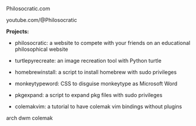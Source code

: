 Philosocratic.com

youtube.com/@Philosocratic

**Projects:**
- philosocratic: a website to compete with your friends on an educational philosophical website

- turtlepyrecreate: an image recreation tool with Python turtle

- homebrewinstall: a script to install homebrew with sudo privileges

- monkeytypeword: CSS to disguise monkeytype as Microsoft Word

- pkgexpand: a script to expand pkg files with sudo privileges

- colemakvim: a tutorial to have colemak vim bindings without plugins




arch dwm
colemak

